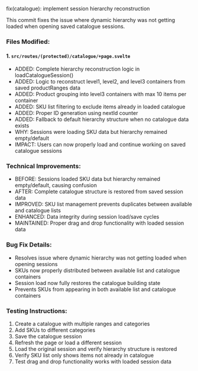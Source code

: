 fix(catalogue): implement session hierarchy reconstruction

This commit fixes the issue where dynamic hierarchy was not getting loaded when opening saved catalogue sessions.

### Files Modified:

#### 1. `src/routes/(protected)/catalogue/+page.svelte`
- ADDED: Complete hierarchy reconstruction logic in loadCatalogueSession()
- ADDED: Logic to reconstruct level1, level2, and level3 containers from saved productRanges data
- ADDED: Product grouping into level3 containers with max 10 items per container
- ADDED: SKU list filtering to exclude items already in loaded catalogue
- ADDED: Proper ID generation using nextId counter
- ADDED: Fallback to default hierarchy structure when no catalogue data exists
- WHY: Sessions were loading SKU data but hierarchy remained empty/default
- IMPACT: Users can now properly load and continue working on saved catalogue sessions

### Technical Improvements:
- BEFORE: Sessions loaded SKU data but hierarchy remained empty/default, causing confusion
- AFTER: Complete catalogue structure is restored from saved session data
- IMPROVED: SKU list management prevents duplicates between available and catalogue lists
- ENHANCED: Data integrity during session load/save cycles
- MAINTAINED: Proper drag and drop functionality with loaded session data

### Bug Fix Details:
- Resolves issue where dynamic hierarchy was not getting loaded when opening sessions
- SKUs now properly distributed between available list and catalogue containers
- Session load now fully restores the catalogue building state
- Prevents SKUs from appearing in both available list and catalogue containers

### Testing Instructions:
1. Create a catalogue with multiple ranges and categories
2. Add SKUs to different categories
3. Save the catalogue session
4. Refresh the page or load a different session
5. Load the original session and verify hierarchy structure is restored
6. Verify SKU list only shows items not already in catalogue
7. Test drag and drop functionality works with loaded session data